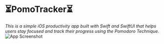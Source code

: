 # ⏳PomoTracker⏳
*This is a simple iOS productivity app built with Swift and SwiftUI that helps users stay focused and track their progress using the Pomodoro Technique.* 
![App Screenshot](home.png)

